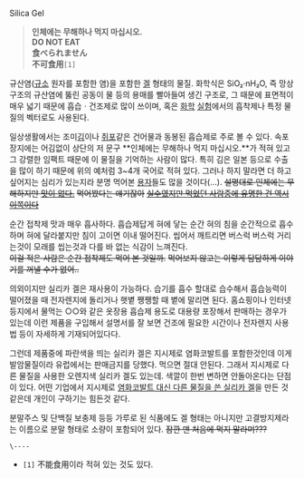 Silica Gel

> **인체에는 무해하나 먹지 마십시오.**  
**DO NOT EAT**  
**食べられません**  
**不可食用**`[1]`

규산염([규소](%EA%B7%9C%EC%86%8C.md) 원자를 포함한 염)을 포함한 [겔](%EA%B2%94.md) 형태의
물질. 화학식은 SiO₂·nH₂O, 즉 망상 구조의 규산염에 뚫린 공동이 물 등의 용매를 빨아들여 생긴 구조로, 그 때문에 표면적이 매우
넓기 때문에 흡습ㆍ건조제로 많이 쓰이며, 혹은 [화학](%ED%99%94%ED%95%99.md)
[실험](%EC%8B%A4%ED%97%98.md)에서의 흡착제나 특정 물질의 벡터로도 사용된다.

일상생활에서는 조미[김](%EA%B9%80.md)이나 [쥐포](%EC%A5%90%ED%8F%AC.md)같은 건어물과 동봉된
흡습제로 주로 볼 수 있다. 속포장지에는 어김없이 상단의 저 문구 **인체에는 무해하나 먹지 마십시오.**가 적혀 있고 그 강렬한 임팩트
때문에 이 물질을 기억하는 사람이 많다. 특히 김은 일본 등으로 수출을 많이 하기 때문에 위의 예처럼 3~4개 국어로 적혀 있다. 그러나
하지 말라면 더 하고 싶어지는 심리가 있는지라 분명 먹어본 [용자](%EC%9A%A9%EC%9E%90.md)들도 많을 것이다(…).
<del>설명대로 인체에는 무해하지만 [맛이 없다.](%EB%8F%85%EC%9A%94%EB%A6%AC.md)</del>
<del>먹어봤다는 얘기잖아</del> <del>[실수였지만 먹었던 사람중에 유명한 건 역시 이쪽이다](%ED%95%98%EC%9D%B4%ED%8F%AC%EC%85%98.md)</del>

순간 접착제 맛과 매우 흡사하다. 흡습제답게 혀에 닿는 순간 혀의 침을 순간적으로 흡수하며 혀에 달라붙지만 침이 고이면 이내 떨어진다.
씹어서 깨트리면 버스럭 버스럭 거리는것이 모래를 씹는것과 다를 바 없는 식감이 느껴진다.  
<del>이걸 적은 사람은 순간 접착제도 먹어 본 것일까.</del> <del>먹어보지 않고는 이렇게 담담하게 이야기를 꺼낼 수가
없어..</del>

의외이지만 실리카 겔은 재사용이 가능하다. 습기를 흡수 할대로 습수해서 흡습능력이 떨어졌을 때 전자렌지에 돌리거나 햇볕 쨍쨍할 때 볕에
말리면 된다. 홈쇼핑이나 인터넷 등지에서 물먹는 ○○와 같은 옷장용 흡습제 용도로 대용량 포장해서 판매하는 경우가 있는데 이런 제품을
구입해서 설명서를 잘 보면 건조에 필요한 시간이나 전자렌지 사용법 등이 자세하게 기재되어있다다.

그런데 제품중에 파란색을 띄는 실리카 겔은 지시제로 염화코발트를 포함한것인데 이게 발암물질이라 유럽에서는 판매금지를 당했다. 먹으면 절대
안된다. 그래서 지시제로 다른 물질을 사용한 오렌지색 실리카 겔도 있는데. 색깔이 한번 변하면 안돌아온다는 단점이 있다. 어떤 기업에서
지시제로 [염화코발트 대신 다른 물질을 쓴 실리카
겔](http://www.kukdongchemical.com/product/neoblue.php)을 만든 것 같은데 개인이 구하기는 힘든것
같다.

분말주스 및 단백질 보충제 등등 가루로 된 식품에도 겔 형태는 아니지만 고결방지제라는 이름으로 분말 형태로 소량이 포함되어 있다.
<del>잠깐 맨 처음에 먹지 말라며???</del>

`\----`

  * `[1]` 不能食用이라 적혀 있는 것도 있다.

